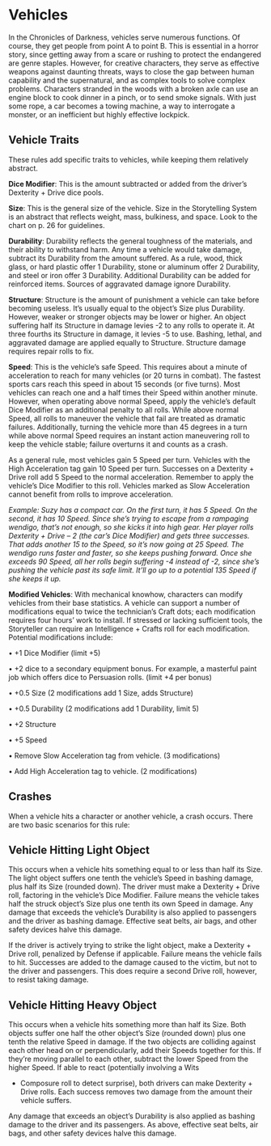 # Vehicles

In the Chronicles of Darkness, vehicles serve numerous
functions. Of course, they get people from point A to point
B. This is essential in a horror story, since getting away from
a scare or rushing to protect the endangered are genre staples.
However, for creative characters, they serve as effective weapons against daunting threats, ways to close the gap between
human capability and the supernatural, and as complex tools
to solve complex problems. Characters stranded in the woods
with a broken axle can use an engine block to cook dinner in
a pinch, or to send smoke signals. With just some rope, a car
becomes a towing machine, a way to interrogate a monster,
or an inefficient but highly effective lockpick.

## Vehicle Traits
These rules add specific traits to vehicles, while keeping
them relatively abstract.

**Dice Modifier**: This is the amount subtracted or added
from the driver’s Dexterity + Drive dice pools.

**Size**: This is the general size of the vehicle. Size in the
Storytelling System is an abstract that reflects weight, mass,
bulkiness, and space. Look to the chart on p. 26 for guidelines.

**Durability**: Durability reflects the general toughness of the
materials, and their ability to withstand harm. Any time a vehicle
would take damage, subtract its Durability from the amount
suffered. As a rule, wood, thick glass, or hard plastic offer 1
Durability, stone or aluminum offer 2 Durability, and steel or
iron offer 3 Durability. Additional Durability can be added for reinforced items. Sources of aggravated damage ignore Durability.

**Structure**: Structure is the amount of punishment a vehicle
can take before becoming useless. It’s usually equal to the object’s Size plus Durability. However, weaker or stronger objects
may be lower or higher. An object suffering half its Structure
in damage levies -2 to any rolls to operate it. At three fourths
its Structure in damage, it levies -5 to use. Bashing, lethal, and
aggravated damage are applied equally to Structure. Structure
damage requires repair rolls to fix.

**Speed**: This is the vehicle’s safe Speed. This requires about a
minute of acceleration to reach for many vehicles (or 20 turns in
combat). The fastest sports cars reach this speed in about 15 seconds
(or five turns). Most vehicles can reach one and a half times their
Speed within another minute. However, when operating above normal Speed, apply the vehicle’s default Dice Modifier as an additional
penalty to all rolls. While above normal Speed, all rolls to maneuver
the vehicle that fail are treated as dramatic failures. Additionally,
turning the vehicle more than 45 degrees in a turn while above
normal Speed requires an instant action maneuvering roll to keep
the vehicle stable; failure overturns it and counts as a crash.

As a general rule, most vehicles gain 5 Speed per turn.
Vehicles with the High Acceleration tag gain 10 Speed per
turn. Successes on a Dexterity + Drive roll add 5 Speed to the
normal acceleration. Remember to apply the vehicle’s Dice
Modifier to this roll. Vehicles marked as Slow Acceleration
cannot benefit from rolls to improve acceleration.

*Example: Suzy has a compact car. On the first turn, it has 5
Speed. On the second, it has 10 Speed. Since she’s trying to escape
from a rampaging wendigo, that’s not enough, so she kicks it into
high gear. Her player rolls Dexterity + Drive – 2 (the car’s Dice
Modifier) and gets three successes. That adds another 15 to the Speed,
so it’s now going at 25 Speed. The wendigo runs faster and faster, so
she keeps pushing forward. Once she exceeds 90 Speed, all her rolls
begin suffering -4 instead of -2, since she’s pushing the vehicle past
its safe limit. It’ll go up to a potential 135 Speed if she keeps it up.*

**Modified Vehicles**: With mechanical knowhow, characters can modify vehicles from their base statistics. A vehicle
can support a number of modifications equal to twice the
technician’s Craft dots; each modification requires four
hours’ work to install. If stressed or lacking sufficient tools,
the Storyteller can require an Intelligence + Crafts roll for
each modification. Potential modifications include: 

• +1 Dice Modifier (limit +5)

• +2 dice to a secondary equipment bonus. For example,
a masterful paint job which offers dice to Persuasion
rolls. (limit +4 per bonus)

• +0.5 Size (2 modifications add 1 Size, adds Structure)

• +0.5 Durability (2 modifications add 1 Durability,
limit 5)

• +2 Structure

• +5 Speed

• Remove Slow Acceleration tag from vehicle. (3
modifications)

• Add High Acceleration tag to vehicle. (2 modifications)

## Crashes
When a vehicle hits a character or another vehicle, a crash
occurs. There are two basic scenarios for this rule:

## Vehicle Hitting Light Object
This occurs when a vehicle hits something equal to or less
than half its Size. The light object suffers one tenth the vehicle’s
Speed in bashing damage, plus half its Size (rounded down).
The driver must make a Dexterity + Drive roll, factoring in the
vehicle’s Dice Modifier. Failure means the vehicle takes half the
struck object’s Size plus one tenth its own Speed in damage.
Any damage that exceeds the vehicle’s Durability is also applied to passengers and the driver as bashing damage. Effective
seat belts, air bags, and other safety devices halve this damage.

If the driver is actively trying to strike the light object,
make a Dexterity + Drive roll, penalized by Defense if applicable. Failure means the vehicle fails to hit. Successes are
added to the damage caused to the victim, but not to the
driver and passengers. This does require a second Drive roll,
however, to resist taking damage.

## Vehicle Hitting Heavy Object
This occurs when a vehicle hits something more than half
its Size. Both objects suffer one half the other object’s Size
(rounded down) plus one tenth the relative Speed in damage.
If the two objects are colliding against each other head on or
perpendicularly, add their Speeds together for this. If they’re
moving parallel to each other, subtract the lower Speed from
the higher Speed. If able to react (potentially involving a Wits
+ Composure roll to detect surprise), both drivers
can make Dexterity + Drive rolls. Each success removes two
damage from the amount their vehicle suffers.

Any damage that exceeds an object’s Durability is also
applied as bashing damage to the driver and its passengers.
As above, effective seat belts, air bags, and other safety devices
halve this damage.
